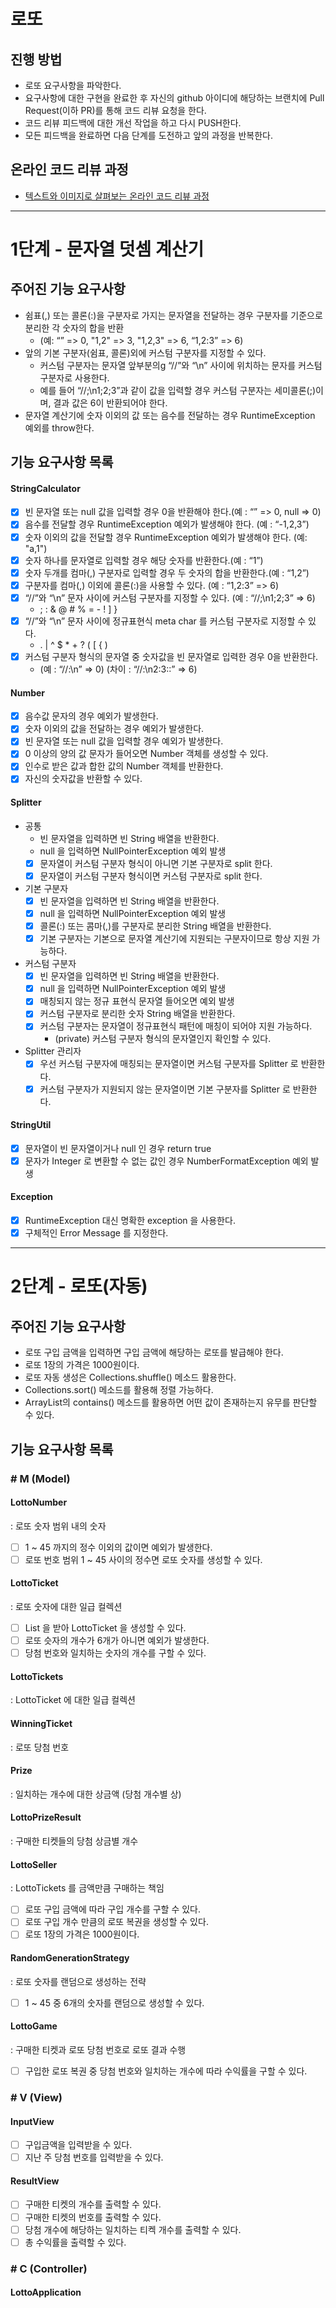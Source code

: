 # 로또
## 진행 방법
* 로또 요구사항을 파악한다.
* 요구사항에 대한 구현을 완료한 후 자신의 github 아이디에 해당하는 브랜치에 Pull Request(이하 PR)를 통해 코드 리뷰 요청을 한다.
* 코드 리뷰 피드백에 대한 개선 작업을 하고 다시 PUSH한다.
* 모든 피드백을 완료하면 다음 단계를 도전하고 앞의 과정을 반복한다.

## 온라인 코드 리뷰 과정
* [텍스트와 이미지로 살펴보는 온라인 코드 리뷰 과정](https://github.com/next-step/nextstep-docs/tree/master/codereview)

--- 
# 1단계 - 문자열 덧셈 계산기
## 주어진 기능 요구사항
- 쉼표(,) 또는 콜론(:)을 구분자로 가지는 문자열을 전달하는 경우 구분자를 기준으로 분리한 각 숫자의 합을 반환 
    - (예: “” => 0, "1,2" => 3, "1,2,3" => 6, “1,2:3” => 6)
- 앞의 기본 구분자(쉼표, 콜론)외에 커스텀 구분자를 지정할 수 있다. 
    - 커스텀 구분자는 문자열 앞부분의g “//”와 “\n” 사이에 위치하는 문자를 커스텀 구분자로 사용한다. 
    - 예를 들어 “//;\n1;2;3”과 같이 값을 입력할 경우 커스텀 구분자는 세미콜론(;)이며, 결과 값은 6이 반환되어야 한다.
- 문자열 계산기에 숫자 이외의 값 또는 음수를 전달하는 경우 RuntimeException 예외를 throw한다.

## 기능 요구사항 목록 
#### StringCalculator
- [x] 빈 문자열 또는 null 값을 입력할 경우 0을 반환해야 한다.(예 : “” => 0, null => 0)
- [x] 음수를 전달할 경우 RuntimeException 예외가 발생해야 한다. (예 : “-1,2,3”)
- [x] 숫자 이외의 값을 전달할 경우 RuntimeException 예외가 발생해야 한다. (예: "a,1")
- [x] 숫자 하나를 문자열로 입력할 경우 해당 숫자를 반환한다.(예 : “1”)
- [x] 숫자 두개를 컴마(,) 구분자로 입력할 경우 두 숫자의 합을 반환한다.(예 : “1,2”)
- [x] 구분자를 컴마(,) 이외에 콜론(:)을 사용할 수 있다. (예 : “1,2:3” => 6)
- [x] “//”와 “\n” 문자 사이에 커스텀 구분자를 지정할 수 있다. (예 : “//;\n1;2;3” => 6)
    - ; : & @ # %   = - ! ] }
- [x] “//”와 “\n” 문자 사이에 정규표현식 meta char 를 커스텀 구분자로 지정할 수 있다.
    - . | ^ $ * + ? ( [ { )
- [x] 커스텀 구분자 형식의 문자열 중 숫자값을 빈 문자열로 입력한 경우 0을 반환한다.
    - (예 : “//:\n” => 0) (차이 : “//:\n2:3::” => 6)
    
#### Number
- [x] 음수값 문자의 경우 예외가 발생한다.
- [x] 숫자 이외의 값을 전달하는 경우 예외가 발생한다.
- [x] 빈 문자열 또는 null 값을 입력할 경우 예외가 발생한다.
- [x] 0 이상의 양의 값 문자가 들어오면 Number 객체를 생성할 수 있다.
- [x] 인수로 받은 값과 합한 값의 Number 객체를 반환한다.
- [x] 자신의 숫자값을 반환할 수 있다.

#### Splitter
- 공통
    - 빈 문자열을 입력하면 빈 String 배열을 반환한다.
    - null 을 입력하면 NullPointerException 예외 발생
    - [x] 문자열이 커스텀 구분자 형식이 아니면 기본 구분자로 split 한다.
    - [x] 문자열이 커스텀 구분자 형식이면 커스텀 구분자로 split 한다.
- 기본 구분자
    - [x] 빈 문자열을 입력하면 빈 String 배열을 반환한다.
    - [x] null 을 입력하면 NullPointerException 예외 발생
    - [x] 콜론(:) 또는 콤마(,)를 구분자로 분리한 String 배열을 반환한다.
    - [x] 기본 구분자는 기본으로 문자열 계산기에 지원되는 구분자이므로 항상 지원 가능하다.
- 커스텀 구분자 
    - [x] 빈 문자열을 입력하면 빈 String 배열을 반환한다.
    - [x] null 을 입력하면 NullPointerException 예외 발생
    - [x] 매칭되지 않는 정규 표현식 문자열 들어오면 예외 발생 
    - [x] 커스텀 구분자로 분리한 숫자 String 배열을 반환한다.
    - [x] 커스텀 구분자는 문자열이 정규표현식 패턴에 매칭이 되어야 지원 가능하다.
        - (private) 커스텀 구분자 형식의 문자열인지 확인할 수 있다.
- Splitter 관리자
    - [x] 우선 커스텀 구분자에 매칭되는 문자열이면 커스텀 구분자를 Splitter 로 반환한다.
    - [x] 커스텀 구분자가 지원되지 않는 문자열이면 기본 구분자를 Splitter 로 반환한다.

#### StringUtil
- [x] 문자열이 빈 문자열이거나 null 인 경우 return true
- [x] 문자가 Integer 로 변환할 수 없는 값인 경우 NumberFormatException 예외 발생 

#### Exception
- [x] RuntimeException 대신 명확한 exception 을 사용한다.
- [x] 구체적인 Error Message 를 지정한다.

--- 
# 2단계 - 로또(자동)
## 주어진 기능 요구사항
- 로또 구입 금액을 입력하면 구입 금액에 해당하는 로또를 발급해야 한다.
- 로또 1장의 가격은 1000원이다.
- 로또 자동 생성은 Collections.shuffle() 메소드 활용한다.
- Collections.sort() 메소드를 활용해 정렬 가능하다.
- ArrayList의 contains() 메소드를 활용하면 어떤 값이 존재하는지 유무를 판단할 수 있다.

## 기능 요구사항 목록 
### # M (Model)
#### LottoNumber
: 로또 숫자 범위 내의 숫자 
- [ ] 1 ~ 45 까지의 정수 이외의 값이면 예외가 발생한다.
- [ ] 로또 번호 범위 1 ~ 45 사이의 정수면 로또 숫자를 생성할 수 있다.

#### LottoTicket
: 로또 숫자에 대한 일급 컬렉션 
- [ ] List<Integer> 을 받아 LottoTicket 을 생성할 수 있다.
- [ ] 로또 슷자의 개수가 6개가 아니면 예외가 발생한다.
- [ ] 당첨 번호와 일치하는 숫자의 개수를 구할 수 있다.

#### LottoTickets
: LottoTicket 에 대한 일급 컬렉션 

#### WinningTicket
: 로또 당첨 번호 

#### Prize
: 일치하는 개수에 대한 상금액 (당첨 개수별 상)

#### LottoPrizeResult
: 구매한 티켓들의 당첨 상금별 개수  

#### LottoSeller
: LottoTickets 를 금액만큼 구매하는 책임 
- [ ] 로또 구입 금액에 따라 구입 개수를 구할 수 있다.
- [ ] 로또 구입 개수 만큼의 로또 복권을 생성할 수 있다.
- [ ] 로또 1장의 가격은 1000원이다.

#### RandomGenerationStrategy
: 로또 숫자를 랜덤으로 생성하는 전략 
- [ ] 1 ~ 45 중 6개의 숫자를 랜덤으로 생성할 수 있다.

#### LottoGame
: 구매한 티켓과 로또 당첨 번호로 로또 결과 수행 
- [ ] 구입한 로또 복권 중 당첨 번호와 일치하는 개수에 따라 수익률을 구할 수 있다.

### # V (View)
#### InputView
- [ ] 구입금액을 입력받을 수 있다.
- [ ] 지난 주 당첨 번호를 입력받을 수 있다.

#### ResultView
- [ ] 구매한 티켓의 개수를 출력할 수 있다. 
- [ ] 구매한 티켓의 번호를 출력할 수 있다.
- [ ] 당첨 개수에 해당하는 일치하는 티켁 개수를 출력할 수 있다.
- [ ] 총 수익률을 출력할 수 있다. 

### # C (Controller)
#### LottoApplication

